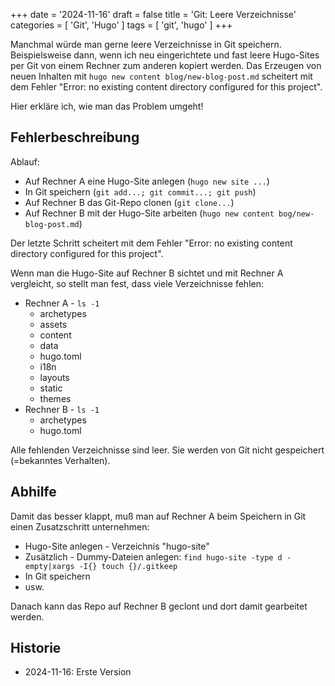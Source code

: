 +++
date = '2024-11-16'
draft = false
title = 'Git: Leere Verzeichnisse'
categories = [ 'Git', 'Hugo' ]
tags = [ 'git', 'hugo' ]
+++

<!--
Git: Leere Verzeichnisse
========================
-->

Manchmal würde man gerne leere Verzeichnisse in
Git speichern. Beispielsweise dann, wenn ich
neu eingerichtete und fast leere Hugo-Sites per
Git von einem Rechner zum anderen kopiert werden.
Das Erzeugen von neuen Inhalten mit `hugo new content blog/new-blog-post.md`
scheitert mit dem Fehler "Error: no existing content directory configured for this project".

Hier erkläre ich, wie man das Problem umgeht!

<!--more-->

Fehlerbeschreibung
------------------

Ablauf:

- Auf Rechner A eine Hugo-Site anlegen (`hugo new site ...`)
- In Git speichern (`git add...; git commit...; git push`)
- Auf Rechner B das Git-Repo clonen (`git clone...`)
- Auf Rechner B mit der Hugo-Site arbeiten (`hugo new content bog/new-blog-post.md`)

Der letzte Schritt
scheitert mit dem Fehler "Error: no existing content directory configured for this project".

Wenn man die Hugo-Site auf Rechner B sichtet und mit Rechner A vergleicht, so stellt man
fest, dass viele Verzeichnisse fehlen:

- Rechner A - `ls -1`
  - archetypes
  - assets
  - content
  - data
  - hugo.toml
  - i18n
  - layouts
  - static
  - themes
- Rechner B - `ls -1`
  - archetypes
  - hugo.toml

Alle fehlenden Verzeichnisse sind leer. Sie werden von Git nicht
gespeichert (=bekanntes Verhalten).

Abhilfe
-------

Damit das besser klappt, muß man auf Rechner A beim Speichern
in Git einen Zusatzschritt unternehmen:

- Hugo-Site anlegen - Verzeichnis "hugo-site"
- Zusätzlich - Dummy-Dateien anlegen: `find hugo-site -type d -empty|xargs -I{} touch {}/.gitkeep`
- In Git speichern
- usw.

Danach kann das Repo auf Rechner B geclont und dort damit gearbeitet werden.

Historie
--------

- 2024-11-16: Erste Version
